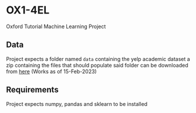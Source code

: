 # OX1-4EL
Oxford Tutorial Machine Learning Project

## Data
Project expects a folder named `data` containing the yelp academic dataset
a zip containing the files that should populate said folder can be downloaded from
[here](https://office365stanford-my.sharepoint.com/:f:/g/personal/kenny1g_stanford_edu/EiHPqJLD3VpCqc8rTpT6tD8BPEeISmFa3r1r1XfQwRQfZg?e=4GbDJI) (Works as of 15-Feb-2023)

## Requirements
Project expects numpy, pandas and sklearn to be installed
